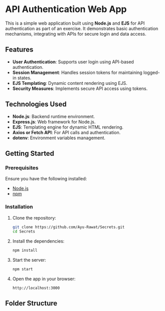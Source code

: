 # API Authentication Web App

This is a simple web application built using **Node.js** and **EJS** for API authentication as part of an exercise. It demonstrates basic authentication mechanisms, integrating with APIs for secure login and data access.

## Features

- **User Authentication**: Supports user login using API-based authentication.
- **Session Management**: Handles session tokens for maintaining logged-in states.
- **EJS Templating**: Dynamic content rendering using EJS.
- **Security Measures**: Implements secure API access using tokens.

## Technologies Used

- **Node.js**: Backend runtime environment.
- **Express.js**: Web framework for Node.js.
- **EJS**: Templating engine for dynamic HTML rendering.
- **Axios or Fetch API**: For API calls and authentication.
- **dotenv**: Environment variables management.

## Getting Started

### Prerequisites

Ensure you have the following installed:

- [Node.js](https://nodejs.org/)
- [npm](https://www.npmjs.com/)

### Installation

1. Clone the repository:

    ```bash
    git clone https://github.com/Ayu-Rawat/Secrets.git
    cd Secrets
    ```

2. Install the dependencies:

    ```bash
    npm install
    ```

3. Start the server:

    ```bash
    npm start
    ```

4. Open the app in your browser:

    ```
    http://localhost:3000
    ```

## Folder Structure

